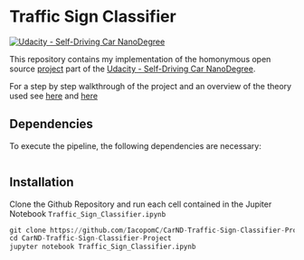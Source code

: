 # **Traffic Sign Classifier**
[![Udacity - Self-Driving Car NanoDegree](https://s3.amazonaws.com/udacity-sdc/github/shield-carnd.svg)](http://www.udacity.com/drive)

This repository contains my implementation of the homonymous open source [project](https://github.com/udacity/CarND-Traffic-Sign-Classifier-Project/blob/master/writeup_template.md) part of the [Udacity - Self-Driving Car NanoDegree](http://www.udacity.com/drive).

For a step by step walkthrough of the project and an overview of the theory used see [here](https://iacopomc.github.io/projects/2020-07-25-traffic-sign-classifier-project/) and [here](https://iacopomc.github.io/blog/traffic-sign-classifier/)


Dependencies
---
To execute the pipeline, the following dependencies are necessary:

```python
```

Installation
---
Clone the Github Repository and run each cell contained in the Jupiter Notebook `Traffic_Sign_Classifier.ipynb`

```python
git clone https://github.com/IacopomC/CarND-Traffic-Sign-Classifier-Project
cd CarND-Traffic-Sign-Classifier-Project
jupyter notebook Traffic_Sign_Classifier.ipynb
```
